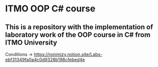 # ITMO OOP C# course

## This is a repository with the implementation of laboratory work of the OOP course in C# from ITMO University

Conditions -> https://ronimizy.notion.site/Labs-ebf31349fa0a4c0d9328b198cfebed4e
